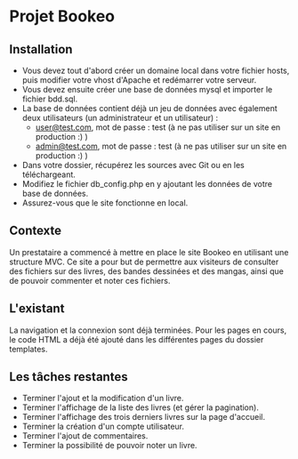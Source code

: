 # Projet Bookeo
## Installation
* Vous devez tout d'abord créer un domaine local dans votre fichier hosts, puis modifier votre vhost d'Apache et redémarrer votre serveur.
* Vous devez ensuite créer une base de données mysql et importer le fichier bdd.sql.
* La base de données contient déjà un jeu de données avec également deux utilisateurs (un administrateur et un utilisateur) :
    * user@test.com, mot de passe : test (à ne pas utiliser sur un site en production :) )
    * admin@test.com, mot de passe : test (à ne pas utiliser sur un site en production :) )
* Dans votre dossier, récupérez les sources avec Git ou en les téléchargeant.
* Modifiez le fichier db_config.php en y ajoutant les données de votre base de données.
* Assurez-vous que le site fonctionne en local.

## Contexte
Un prestataire a commencé à mettre en place le site Bookeo en utilisant une structure MVC. Ce site a pour but de permettre aux visiteurs de consulter des fichiers sur des livres, des bandes dessinées et des mangas, ainsi que de pouvoir commenter et noter ces fichiers.

## L'existant
La navigation et la connexion sont déjà terminées. Pour les pages en cours, le code HTML a déjà été ajouté dans les différentes pages du dossier templates.

## Les tâches restantes
* Terminer l'ajout et la modification d'un livre.
* Terminer l'affichage de la liste des livres (et gérer la pagination).
* Terminer l'affichage des trois derniers livres sur la page d'accueil.
* Terminer la création d'un compte utilisateur.
* Terminer l'ajout de commentaires.
* Terminer la possibilité de pouvoir noter un livre.

